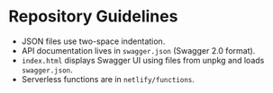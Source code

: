 # Repository Guidelines

- JSON files use two-space indentation.
- API documentation lives in `swagger.json` (Swagger 2.0 format).
- `index.html` displays Swagger UI using files from unpkg and loads `swagger.json`.
- Serverless functions are in `netlify/functions`.

